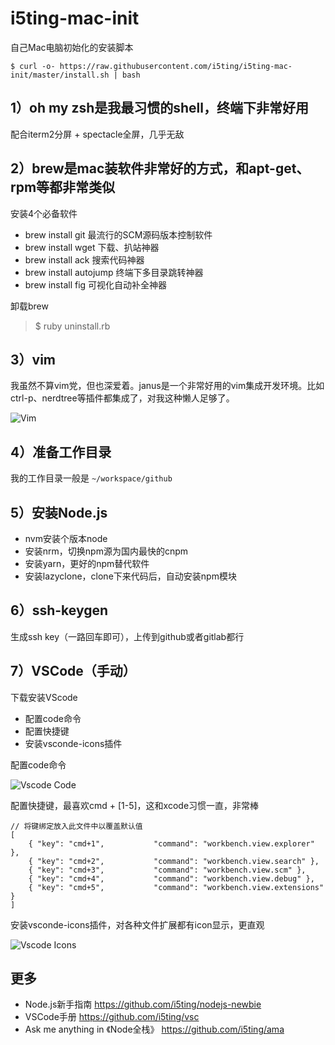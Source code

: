 # i5ting-mac-init

自己Mac电脑初始化的安装脚本

```
$ curl -o- https://raw.githubusercontent.com/i5ting/i5ting-mac-init/master/install.sh | bash
```

## 1）oh my zsh是我最习惯的shell，终端下非常好用

配合iterm2分屏 + spectacle全屏，几乎无敌

## 2）brew是mac装软件非常好的方式，和apt-get、rpm等都非常类似

安装4个必备软件

- brew install git 最流行的SCM源码版本控制软件
- brew install wget 下载、扒站神器
- brew install ack  搜索代码神器
- brew install autojump 终端下多目录跳转神器
- brew install fig 可视化自动补全神器

卸载brew

> $ ruby uninstall.rb

## 3）vim

我虽然不算vim党，但也深爱着。janus是一个非常好用的vim集成开发环境。比如ctrl-p、nerdtree等插件都集成了，对我这种懒人足够了。

![Vim](images/vim.png)

## 4）准备工作目录

我的工作目录一般是 `~/workspace/github`

## 5）安装Node.js

- nvm安装个版本node
- 安装nrm，切换npm源为国内最快的cnpm
- 安装yarn，更好的npm替代软件
- 安装lazyclone，clone下来代码后，自动安装npm模块

## 6）ssh-keygen

生成ssh key（一路回车即可），上传到github或者gitlab都行

## 7）VSCode（手动）

下载安装VScode

- 配置code命令
- 配置快捷键
- 安装vsconde-icons插件

配置code命令

![Vscode Code](images/vscode-code.png)

配置快捷键，最喜欢cmd + [1-5]，这和xcode习惯一直，非常棒

```
// 将键绑定放入此文件中以覆盖默认值
[
    { "key": "cmd+1",           "command": "workbench.view.explorer" },
    { "key": "cmd+2",           "command": "workbench.view.search" },
    { "key": "cmd+3",           "command": "workbench.view.scm" },
    { "key": "cmd+4",           "command": "workbench.view.debug" },
    { "key": "cmd+5",           "command": "workbench.view.extensions" }
]
```

安装vsconde-icons插件，对各种文件扩展都有icon显示，更直观

![Vscode Icons](images/vscode-icons.png)

## 更多

- Node.js新手指南 https://github.com/i5ting/nodejs-newbie
- VSCode手册 https://github.com/i5ting/vsc
- Ask me anything in 《Node全栈》 https://github.com/i5ting/ama
